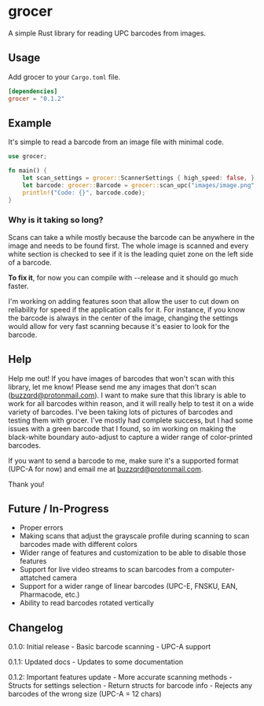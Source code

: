 # grocer

A simple Rust library for reading UPC barcodes from images.

## Usage

Add grocer to your `Cargo.toml` file.
```toml
[dependencies]
grocer = "0.1.2"
```

## Example

It's simple to read a barcode from an image file with minimal code.
```rust
use grocer;

fn main() {
	let scan_settings = grocer::ScannerSettings { high_speed: false, };
	let barcode: grocer::Barcode = grocer::scan_upc("images/image.png", scan_settings);
	println!("Code: {}", barcode.code);
}
```

### Why is it taking so long?

Scans can take a while mostly because the barcode can be anywhere in the image and needs 
to be found first. The whole image is scanned and every white section is checked to see if 
it is the leading quiet zone on the left side of a barcode. 

**To fix it**, for now you can compile with --release and it should go much faster.

I'm working on adding features soon that allow the user to cut down on reliability for 
speed if the application calls for it. For instance, if you know the barcode is always 
in the center of the image, changing the settings would allow for very fast scanning 
because it's easier to look for the barcode.


## Help

Help me out! If you have images of barcodes that won't scan with this library, let me know!
Please send me any images that don't scan (buzzqrd@protonmail.com). I want to make sure that 
this library is able to work for all barcodes within reason, and it will really help to 
test it on a wide variety of barcodes. I've been taking lots of pictures of barcodes and 
testing them with grocer. I've mostly had complete success, but I had some issues with a green 
barcode that I found, so im working on making the black-white boundary auto-adjust to 
capture a wider range of color-printed barcodes.

If you want to send a barcode to me, make sure it's a supported format (UPC-A for now) and 
email me at buzzqrd@protonmail.com.

Thank you!

## Future / In-Progress

- Proper errors
- Making scans that adjust the grayscale profile during scanning to scan barcodes made with different colors
- Wider range of features and customization to be able to disable those features
- Support for live video streams to scan barcodes from a computer-attatched camera
- Support for a wider range of linear barcodes (UPC-E, FNSKU, EAN, Pharmacode, etc.)
- Ability to read barcodes rotated vertically

## Changelog

0.1.0: Initial release
	- Basic barcode scanning
	- UPC-A support

0.1.1: Updated docs
	- Updates to some documentation

0.1.2: Important features update
	- More accurate scanning methods
	- Structs for settings selection
	- Return structs for barcode info
	- Rejects any barcodes of the wrong size (UPC-A = 12 chars)



